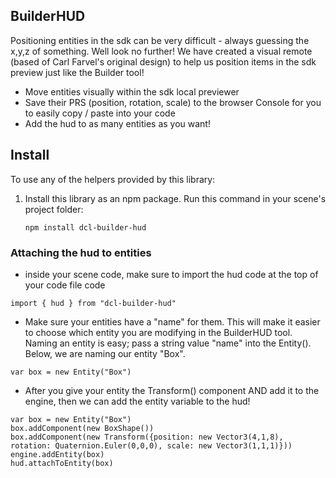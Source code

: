 ## BuilderHUD
Positioning entities in the sdk can be very difficult - always guessing the x,y,z of something. Well look no further! We have created a visual remote (based of Carl Farvel's original design) to help us position items in the sdk preview just like the Builder tool!
- Move entities visually within the sdk local previewer
- Save their PRS (position, rotation, scale) to the browser Console for you to easily copy / paste into your code
- Add the hud to as many entities as you want!


## Install

To use any of the helpers provided by this library:

1. Install this library as an npm package. Run this command in your scene's project folder:

   ```
   npm install dcl-builder-hud
   ```
   

### Attaching the hud to entities
- inside your scene code, make sure to import the hud code at the top of your code file
  code

```
import { hud } from "dcl-builder-hud"
```
  
- Make sure your entities have a "name" for them. This will make it easier to choose which entity you are modifying in the BuilderHUD tool. Naming an entity is easy; pass a string value "name" into the Entity(). Below, we are naming our entity "Box".
```
var box = new Entity("Box")
```

- After you give your entity the Transform() component AND add it to the engine, then we can add the entity variable to the hud!
```
var box = new Entity("Box")
box.addComponent(new BoxShape())
box.addComponent(new Transform({position: new Vector3(4,1,8), rotation: Quaternion.Euler(0,0,0), scale: new Vector3(1,1,1)}))
engine.addEntity(box)
hud.attachToEntity(box)
```

